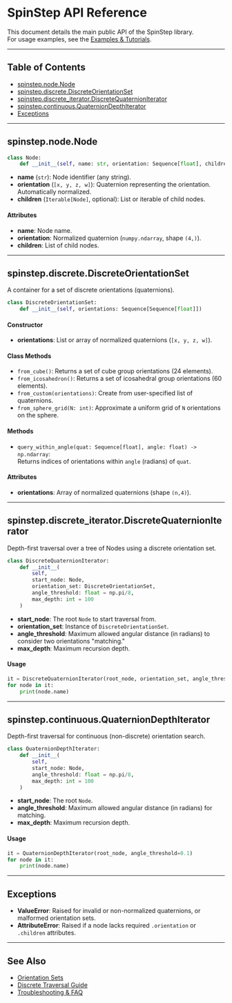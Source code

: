 # SpinStep API Reference

This document details the main public API of the SpinStep library.  
For usage examples, see the [Examples & Tutorials](examples.md).

---

## Table of Contents

- [spinstep.node.Node](#spinstepnodenode)
- [spinstep.discrete.DiscreteOrientationSet](#spinstepdiscretediscreteorientationset)
- [spinstep.discrete_iterator.DiscreteQuaternionIterator](#spinstepdiscrete_iteratordiscretequaternioniterator)
- [spinstep.continuous.QuaternionDepthIterator](#spinstepcontinuousquaterniondepthiterator)
- [Exceptions](#exceptions)

---

## spinstep.node.Node

```python
class Node:
    def __init__(self, name: str, orientation: Sequence[float], children: Optional[Iterable["Node"]] = None)
```

- **name** (`str`): Node identifier (any string).
- **orientation** (`[x, y, z, w]`): Quaternion representing the orientation. Automatically normalized.
- **children** (`Iterable[Node]`, optional): List or iterable of child nodes.

#### Attributes

- **name**: Node name.
- **orientation**: Normalized quaternion (`numpy.ndarray`, shape `(4,)`).
- **children**: List of child nodes.

---

## spinstep.discrete.DiscreteOrientationSet

A container for a set of discrete orientations (quaternions).

```python
class DiscreteOrientationSet:
    def __init__(self, orientations: Sequence[Sequence[float]])
```

#### Constructor

- **orientations**: List or array of normalized quaternions (`[x, y, z, w]`).

#### Class Methods

- `from_cube()`: Returns a set of cube group orientations (24 elements).
- `from_icosahedron()`: Returns a set of icosahedral group orientations (60 elements).
- `from_custom(orientations)`: Create from user-specified list of quaternions.
- `from_sphere_grid(N: int)`: Approximate a uniform grid of `N` orientations on the sphere.

#### Methods

- `query_within_angle(quat: Sequence[float], angle: float) -> np.ndarray`:  
  Returns indices of orientations within `angle` (radians) of `quat`.

#### Attributes

- **orientations**: Array of normalized quaternions (shape `(n,4)`).

---

## spinstep.discrete_iterator.DiscreteQuaternionIterator

Depth-first traversal over a tree of Nodes using a discrete orientation set.

```python
class DiscreteQuaternionIterator:
    def __init__(
        self,
        start_node: Node,
        orientation_set: DiscreteOrientationSet,
        angle_threshold: float = np.pi/8,
        max_depth: int = 100
    )
```

- **start_node**: The root `Node` to start traversal from.
- **orientation_set**: Instance of `DiscreteOrientationSet`.
- **angle_threshold**: Maximum allowed angular distance (in radians) to consider two orientations "matching."
- **max_depth**: Maximum recursion depth.

#### Usage

```python
it = DiscreteQuaternionIterator(root_node, orientation_set, angle_threshold=0.2)
for node in it:
    print(node.name)
```

---

## spinstep.continuous.QuaternionDepthIterator

Depth-first traversal for continuous (non-discrete) orientation search.

```python
class QuaternionDepthIterator:
    def __init__(
        self,
        start_node: Node,
        angle_threshold: float = np.pi/8,
        max_depth: int = 100
    )
```

- **start_node**: The root `Node`.
- **angle_threshold**: Maximum allowed angular distance (in radians) for matching.
- **max_depth**: Maximum recursion depth.

#### Usage

```python
it = QuaternionDepthIterator(root_node, angle_threshold=0.1)
for node in it:
    print(node.name)
```

---

## Exceptions

- **ValueError**: Raised for invalid or non-normalized quaternions, or malformed orientation sets.
- **AttributeError**: Raised if a node lacks required `.orientation` or `.children` attributes.

---

## See Also

- [Orientation Sets](05_orientation_sets.md)
- [Discrete Traversal Guide](06_discrete_traversal.md)
- [Troubleshooting & FAQ](07_troubleshooting.md)
